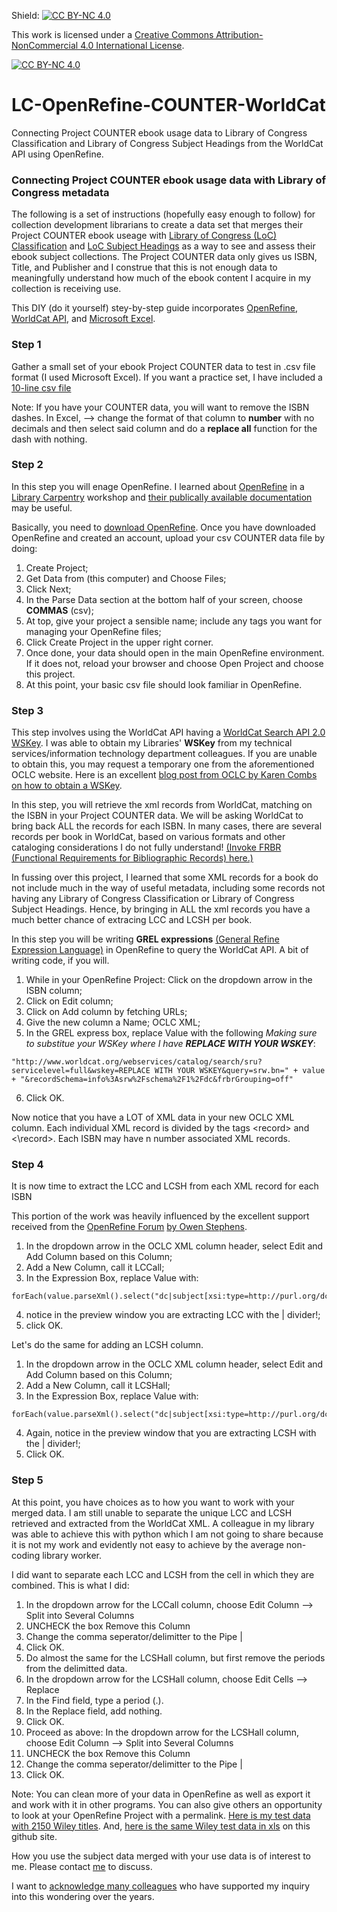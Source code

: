 Shield: [![CC BY-NC 4.0][cc-by-nc-shield]][cc-by-nc]

This work is licensed under a
[Creative Commons Attribution-NonCommercial 4.0 International License][cc-by-nc].

[![CC BY-NC 4.0][cc-by-nc-image]][cc-by-nc]

[cc-by-nc]: https://creativecommons.org/licenses/by-nc/4.0/
[cc-by-nc-image]: https://licensebuttons.net/l/by-nc/4.0/88x31.png
[cc-by-nc-shield]: https://img.shields.io/badge/License-CC%20BY--NC%204.0-lightgrey.svg

# LC-OpenRefine-COUNTER-WorldCat
Connecting Project COUNTER ebook usage data to Library of Congress Classification and Library of Congress Subject Headings from the WorldCat API using OpenRefine.

### Connecting Project COUNTER ebook usage data with Library of Congress metadata

The following is a set of instructions (hopefully easy enough to follow) for collection development librarians to create a data set that merges their Project COUNTER ebook useage with [Library of Congress (LoC) Classification](https://www.loc.gov/catdir/cpso/lcc.html) and [LoC Subject Headings](https://www.loc.gov/aba/publications/FreeLCSH/freelcsh.html) as a way to see and assess their ebook subject collections.  The Project COUNTER data only gives us ISBN, Title, and Publisher and I construe that this is not enough data to meaningfully understand how much of the ebook content I acquire in my collection is receiving use.

This DIY (do it yourself) stey-by-step guide incorporates [OpenRefine](https://openrefine.org/), [WorldCat API](https://www.oclc.org/developer/api/oclc-apis/worldcat-search-api.en.html), and [Microsoft Excel](https://www.microsoft.com/en-us/microsoft-365/excel).

### Step 1
Gather a small set of your ebook Project COUNTER data to test in .csv file format (I used Microsoft Excel).  If you want a practice set, I have included a [10-line csv file](github_play_data_set_COUNTER.csv)  

Note:  If you have your COUNTER data, you will want to remove the ISBN dashes. In Excel, --> change the format of that column to **number** with no decimals and then select said column and do a **replace all** function for the dash with nothing.  

### Step 2
In this step you will enage OpenRefine.  I learned about [OpenRefine](https://openrefine.org/) in a [Library Carpentry](https://librarycarpentry.org/) workshop and [their publically available documentation](https://librarycarpentry.github.io/lc-open-refine/) may be useful. 

Basically, you need to [download OpenRefine](https://openrefine.org/download).  Once you have downloaded OpenRefine and created an account, upload your csv COUNTER data file by doing:  
1. Create Project;
2. Get Data from (this computer) and Choose Files;
3. Click Next;
4. In the Parse Data section at the bottom half of your screen, choose **COMMAS** (csv);
5. At top, give your project a sensible name; include any tags you want for managing your OpenRefine files;
6. Click Create Project in the upper right corner.
7. Once done, your data should open in the main OpenRefine environment.  If it does not, reload your browser and choose Open Project and choose this project.
8. At this point, your basic csv file should look familiar in OpenRefine.

### Step 3
This step involves using the WorldCat API having a [WorldCat Search API 2.0 WSKey](https://www.oclc.org/developer/api/oclc-apis/worldcat-search-api.en.html). I was able to obtain my Libraries' **WSKey** from my technical services/information technology department colleagues.  If you are unable to obtain this, you may request a temporary one from the aforementioned OCLC website. Here is an excellent [blog post from OCLC by Karen Combs on how to obtain a WSKey](https://www.oclc.org/developer/news/2018/using-open-refine-and-metadata-to-get-current-oclc-numbers.en.html).  

In this step, you will retrieve the xml records from WorldCat, matching on the ISBN in your Project COUNTER data.  We will be asking WorldCat to bring back ALL the records for each ISBN.  In many cases, there are several records per book in WorldCat, based on various formats and other cataloging considerations I do not fully understand! [(Invoke FRBR (Functional Requirements for Bibliographic Records) here.)](https://www.oclc.org/research/activities/frbr.html)

In fussing over this project, I learned that some XML records for a book do not include much in the way of useful metadata, including some records not having any Library of Congress Classification or Library of Congress Subject Headings.  Hence, by bringing in ALL the xml records you have a much better chance of extracing LCC and LCSH per book. 

In this step you will be writing **GREL expressions** [(General Refine Expression Language)](https://openrefine.org/docs/manual/grel) in OpenRefine to query the WorldCat API.  A bit of writing code, if you will.  
1. While in your OpenRefine Project: Click on the dropdown arrow in the ISBN column;
2. Click on Edit column;
3. Click on Add column by fetching URLs;
4. Give the new column a Name; OCLC XML;
5. In the GREL express box, replace Value with the following *Making sure to substitue your WSKey where I have _**REPLACE WITH YOUR WSKEY**_*:

````
"http://www.worldcat.org/webservices/catalog/search/sru?servicelevel=full&wskey=REPLACE WITH YOUR WSKEY&query=srw.bn=" + value + "&recordSchema=info%3Asrw%2Fschema%2F1%2Fdc&frbrGrouping=off"
````
  
6. Click OK.

Now notice that you have a LOT of XML data in your new OCLC XML column.  Each individual XML record is divided by the tags \<record> and \<\record>.  Each ISBN may have n number associated XML records.  

### Step 4
It is now time to extract the LCC and LCSH from each XML record for each ISBN

This portion of the work was heavily influenced by the excellent support received from the [OpenRefine Forum](https://forum.openrefine.org/t/parsing-xml-from-worldcat-records/1689) [by Owen Stephens](https://forum.openrefine.org/u/ostephens/summary).

1. In the dropdown arrow in the OCLC XML column header, select Edit and Add Column based on this Column;
2. Add a New Column, call it LCCall;
3. In the Expression Box, replace Value with:
````
forEach(value.parseXml().select("dc|subject[xsi:type=http://purl.org/dc/terms/LCC]"),x,x.ownText()).join("|")
````
4. notice in the preview window you are extracting LCC with the | divider!;
5. click OK.

Let's do the same for adding an LCSH column.
1. In the dropdown arrow in the OCLC XML column header, select Edit and Add Column based on this Column;
2. Add a New Column, call it LCSHall;
3. In the Expression Box, replace Value with:
````
forEach(value.parseXml().select("dc|subject[xsi:type=http://purl.org/dc/terms/LCSH]"),x,x.ownText()).join("|")
````
4. Again, notice in the preview window that you are extracting LCSH with the | divider!;
5. Click OK.


### Step 5
At this point, you have choices as to how you want to work with your merged data.  I am still unable to separate the unique LCC and LCSH retrieved and extracted from the WorldCat XML.  A colleague in my library was able to achieve this with python which I am not going to share because it is not my work and evidently not easy to achieve by the average non-coding library worker.

I did want to separate each LCC and LCSH from the cell in which they are combined.  This is what I did:
1. In the dropdown arrow for the LCCall column, choose Edit Column --> Split into Several Columns
2. UNCHECK the box Remove this Column
3. Change the comma seperator/delimitter to the Pipe |
4. Click OK.
5. Do almost the same for the LCSHall column, but first remove the periods from the delimitted data.
6. In the dropdown arrow for the LCSHall column, choose Edit Cells --> Replace
7. In the Find field, type a period (.).
8. In the Replace field, add nothing.
9. Click OK.
10. Proceed as above: In the dropdown arrow for the LCSHall column, choose Edit Column --> Split into Several Columns
11. UNCHECK the box Remove this Column
12. Change the comma seperator/delimitter to the Pipe |
13. Click OK.

Note: You can clean more of your data in OpenRefine as well as export it and work with it in other programs.  You can also give others an opportunity to look at your OpenRefine Project with a permalink.  [Here is my test data with 2150 Wiley titles](http://127.0.0.1:3333/project?project=2488621316525&ui=%7B%22facets%22%3A%5B%5D%7D).  And, [here is the same Wiley test data in xls](https://github.com/simms29/LC-OpenRefine-COUNTER-WorldCat/blob/main/2024_STELLA_example_final.xlsx) on this github site.

How you use the subject data merged with your use data is of interest to me.  Please contact [me](https://libraries.indiana.edu/jennifer-simms) to discuss.

I want to [acknowledge many colleagues](https://github.com/simms29/LC-OpenRefine-COUNTER-WorldCat/blob/main/ACKNOLWEDGEMENTS.md) who have supported my inquiry into this wondering over the years.
